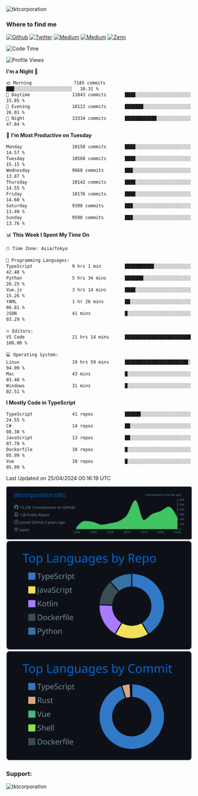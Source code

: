 <p align="left"> <img src="https://komarev.com/ghpvc/?username=tktcorporation&label=Profile%20views&color=0e75b6&style=flat" alt="tktcorporation" /> </p>

<h3>Where to find me</h3>
<p>
<a href="https://github.com/tktcorporation" target="_blank"><img alt="Github" src="https://img.shields.io/badge/GitHub-%2312100E.svg?&style=for-the-badge&logo=Github&logoColor=white" /></a>
<a href="https://twitter.com/tktcorporation" target="_blank"><img alt="Twitter" src="https://img.shields.io/badge/twitter-%231DA1F2.svg?&style=for-the-badge&logo=twitter&logoColor=white" /></a>
<a href="https://www.linkedin.com/in/tktcorporation" target="_blank"><img alt="Medium" src="https://img.shields.io/badge/linkdin-0a66c2.svg?&style=for-the-badge&logo=linkedin&logoColor=white" /></a>
<a href="https://qiita.com/tktcorporation" target="_blank"><img alt="Medium" src="https://img.shields.io/badge/qiita-55C500.svg?&style=for-the-badge&logo=qiita&logoColor=white" /></a>
<a href="https://zenn.dev/tktcorporation" target="_blank"><img alt="Zenn" src="https://img.shields.io/badge/Zenn-3EA8FF.svg?&style=for-the-badge&logo=Zenn&logoColor=white" /></a>
</p>
  
<!--START_SECTION:waka-->
![Code Time](http://img.shields.io/badge/Code%20Time-1%2C507%20hrs%2044%20mins-blue)

![Profile Views](http://img.shields.io/badge/Profile%20Views-0-blue)

**I'm a Night 🦉** 

```text
🌞 Morning                7185 commits        ███░░░░░░░░░░░░░░░░░░░░░░   10.31 % 
🌆 Daytime                11043 commits       ████░░░░░░░░░░░░░░░░░░░░░   15.85 % 
🌃 Evening                18122 commits       ███████░░░░░░░░░░░░░░░░░░   26.01 % 
🌙 Night                  33334 commits       ████████████░░░░░░░░░░░░░   47.84 % 
```
📅 **I'm Most Productive on Tuesday** 

```text
Monday                   10150 commits       ████░░░░░░░░░░░░░░░░░░░░░   14.57 % 
Tuesday                  10560 commits       ████░░░░░░░░░░░░░░░░░░░░░   15.15 % 
Wednesday                9668 commits        ███░░░░░░░░░░░░░░░░░░░░░░   13.87 % 
Thursday                 10142 commits       ████░░░░░░░░░░░░░░░░░░░░░   14.55 % 
Friday                   10176 commits       ████░░░░░░░░░░░░░░░░░░░░░   14.60 % 
Saturday                 9398 commits        ███░░░░░░░░░░░░░░░░░░░░░░   13.49 % 
Sunday                   9590 commits        ███░░░░░░░░░░░░░░░░░░░░░░   13.76 % 
```


📊 **This Week I Spent My Time On** 

```text
🕑︎ Time Zone: Asia/Tokyo

💬 Programming Languages: 
TypeScript               9 hrs 1 min         ███████████░░░░░░░░░░░░░░   42.48 % 
Python                   5 hrs 34 mins       ███████░░░░░░░░░░░░░░░░░░   26.25 % 
Vue.js                   3 hrs 14 mins       ████░░░░░░░░░░░░░░░░░░░░░   15.26 % 
YAML                     1 hr 26 mins        ██░░░░░░░░░░░░░░░░░░░░░░░   06.81 % 
JSON                     41 mins             █░░░░░░░░░░░░░░░░░░░░░░░░   03.29 % 

🔥 Editors: 
VS Code                  21 hrs 14 mins      █████████████████████████   100.00 % 

💻 Operating System: 
Linux                    19 hrs 59 mins      ████████████████████████░   94.09 % 
Mac                      43 mins             █░░░░░░░░░░░░░░░░░░░░░░░░   03.40 % 
Windows                  31 mins             █░░░░░░░░░░░░░░░░░░░░░░░░   02.51 % 
```

**I Mostly Code in TypeScript** 

```text
TypeScript               41 repos            ██████░░░░░░░░░░░░░░░░░░░   24.55 % 
C#                       14 repos            ██░░░░░░░░░░░░░░░░░░░░░░░   08.38 % 
JavaScript               13 repos            ██░░░░░░░░░░░░░░░░░░░░░░░   07.78 % 
Dockerfile               10 repos            █░░░░░░░░░░░░░░░░░░░░░░░░   05.99 % 
Vue                      10 repos            █░░░░░░░░░░░░░░░░░░░░░░░░   05.99 % 
```




 Last Updated on 25/04/2024 00:16:19 UTC
<!--END_SECTION:waka-->

[![](https://raw.githubusercontent.com/tktcorporation/tktcorporation/master/profile-summary-card-output/github_dark/0-profile-details.svg)](https://github.com/vn7n24fzkq/github-profile-summary-cards)
[![](https://raw.githubusercontent.com/tktcorporation/tktcorporation/master/profile-summary-card-output/github_dark/1-repos-per-language.svg)](https://github.com/vn7n24fzkq/github-profile-summary-cards) [![](https://raw.githubusercontent.com/tktcorporation/tktcorporation/master/profile-summary-card-output/github_dark/2-most-commit-language.svg)](https://github.com/vn7n24fzkq/github-profile-summary-cards)

<h3 align="left">Support:</h3>
<p><a href="https://www.buymeacoffee.com/tktcorporation"> <img align="left" src="https://cdn.buymeacoffee.com/buttons/v2/default-yellow.png" height="50" width="210" alt="tktcorporation" /></a></p><br><br>
